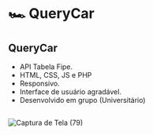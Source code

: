 # :racing_car: QueryCar 

##  QueryCar  
- API Tabela Fipe.
- HTML, CSS, JS e PHP
- Responsivo.
- Interface de usuário agradável.
- Desenvolvido em grupo (Universitário)
##
![Captura de Tela (79)](https://github.com/KenzoSant/QueryCar/assets/83035443/6305631f-dd07-4346-b43b-d47ffbd6bf46)
